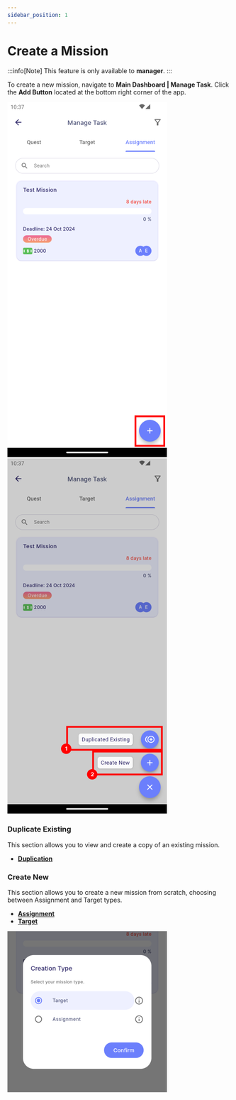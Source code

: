 ```yaml
---
sidebar_position: 1
---
```


# Create a Mission

:::info[Note]
This feature is only available to **manager**.
:::

To create a new mission, navigate to **Main Dashboard | Manage Task**. Click the **Add Button** located at the bottom right corner of the app.

![Add Button 1](../../../../../../static/img/integration/vision/mi_creation/i-1.png)
![Add Button 2](../../../../../../static/img/integration/vision/mi_creation/i-2.png)

### Duplicate Existing

This section allows you to view and create a copy of an existing mission.

- [**Duplication**](duplication)

### Create New

This section allows you to create a new mission from scratch, choosing between Assignment and Target types.

- [**Assignment**](assignment)
- [**Target**](target)

![Creation Pop Up Dialog](../../../../../../static/img/integration/vision/mi_creation/i-3.png)

